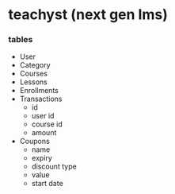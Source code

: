 # teachyst (next gen lms)

### tables

- User
- Category
- Courses
- Lessons
- Enrollments
- Transactions
  - id
  - user id
  - course id
  - amount
- Coupons
  - name
  - expiry
  - discount type
  - value
  - start date
